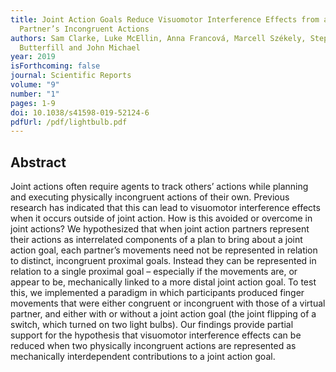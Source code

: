 ```yaml
---
title: Joint Action Goals Reduce Visuomotor Interference Effects from a
  Partner’s Incongruent Actions
authors: Sam Clarke, Luke McEllin, Anna Francová, Marcell Székely, Stephen A.
  Butterfill and John Michael
year: 2019
isForthcoming: false
journal: Scientific Reports
volume: "9"
number: "1"
pages: 1-9
doi: 10.1038/s41598-019-52124-6
pdfUrl: /pdf/lightbulb.pdf
---
```


## Abstract

Joint actions often require agents to track others’ actions while planning and executing physically incongruent actions of their own. Previous research has indicated that this can lead to visuomotor interference effects when it occurs outside of joint action. How is this avoided or overcome in joint actions? We hypothesized that when joint action partners represent their actions as interrelated components of a plan to bring about a joint action goal, each partner’s movements need not be represented in relation to distinct, incongruent proximal goals. Instead they can be represented in relation to a single proximal goal – especially if the movements are, or appear to be, mechanically linked to a more distal joint action goal. To test this, we implemented a paradigm in which participants produced finger movements that were either congruent or incongruent with those of a virtual partner, and either with or without a joint action goal (the joint flipping of a switch, which turned on two light bulbs). Our findings provide partial support for the hypothesis that visuomotor interference effects can be reduced when two physically incongruent actions are represented as mechanically interdependent contributions to a joint action goal.

